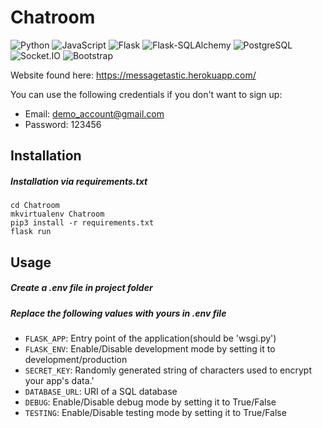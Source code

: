 # Chatroom

![Python](https://img.shields.io/badge/Python-v3.8.3-0087d8?logo=python&logoColor=white&style=flat-square)
![JavaScript](https://img.shields.io/badge/JavaScript-v9-F7DF1E?logo=javascript&logoColor=white&style=flat-square)
![Flask](https://img.shields.io/badge/Flask-v1.1.2-a90606?logo=flask&logoColor=white&style=flat-square)
![Flask-SQLAlchemy](https://img.shields.io/badge/Flask--SQLAlchemy-v2.4.3-a90606?logo=flask&logoColor=white&style=flat-square)
![PostgreSQL](https://img.shields.io/badge/PostgreSQL-v12.1-336791?logo=postgresql&logoColor=white&style=flat-square)
![Socket.IO](https://img.shields.io/badge/Socket.IO-v2.0-blueviolet?logo=socket.io&logoColor=white&style=flat-square)
![Bootstrap](https://img.shields.io/badge/Bootstrap-v4-563D7C?logo=bootstrap&logoColor=white&style=flat-square)

Website found here: https://messagetastic.herokuapp.com/

You can use the following credentials if you don't want to sign up:  
- Email: demo_account@gmail.com  
- Password: 123456

## Installation
##### Installation via requirements.txt
    cd Chatroom
    mkvirtualenv Chatroom
    pip3 install -r requirements.txt
    flask run

## Usage
##### Create a .env file in project folder
##### Replace the following values with yours in .env file
* `FLASK_APP`: Entry point of the application(should be 'wsgi.py')
* `FLASK_ENV`: Enable/Disable development mode by setting it to development/production
* `SECRET_KEY`: Randomly generated string of characters used to encrypt your app's data.'
* `DATABASE_URL`: URI of a SQL database
* `DEBUG`: Enable/Disable debug mode by setting it to True/False
* `TESTING`: Enable/Disable testing mode by setting it to True/False
